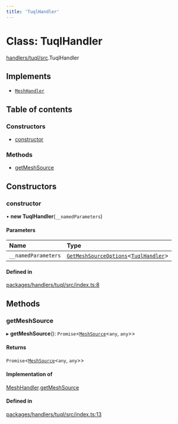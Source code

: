 ```yaml
---
title: 'TuqlHandler'
---
```


# Class: TuqlHandler

[handlers/tuql/src](../modules/handlers_tuql_src).TuqlHandler

## Implements

- [`MeshHandler`](/docs/api/interfaces/types_src.MeshHandler)

## Table of contents

### Constructors

- [constructor](handlers_tuql_src.TuqlHandler#constructor)

### Methods

- [getMeshSource](handlers_tuql_src.TuqlHandler#getmeshsource)

## Constructors

### constructor

• **new TuqlHandler**(`__namedParameters`)

#### Parameters

| Name | Type |
| :------ | :------ |
| `__namedParameters` | [`GetMeshSourceOptions`](../modules/types_src#getmeshsourceoptions)\<[`TuqlHandler`](/docs/api/interfaces/types_src.YamlConfig.TuqlHandler)> |

#### Defined in

[packages/handlers/tuql/src/index.ts:8](https://github.com/Urigo/graphql-mesh/blob/master/packages/handlers/tuql/src/index.ts#L8)

## Methods

### getMeshSource

▸ **getMeshSource**(): `Promise`\<[`MeshSource`](../modules/types_src#meshsource)\<`any`, `any`>>

#### Returns

`Promise`\<[`MeshSource`](../modules/types_src#meshsource)\<`any`, `any`>>

#### Implementation of

[MeshHandler](/docs/api/interfaces/types_src.MeshHandler).[getMeshSource](/docs/api/interfaces/types_src.MeshHandler#getmeshsource)

#### Defined in

[packages/handlers/tuql/src/index.ts:13](https://github.com/Urigo/graphql-mesh/blob/master/packages/handlers/tuql/src/index.ts#L13)
